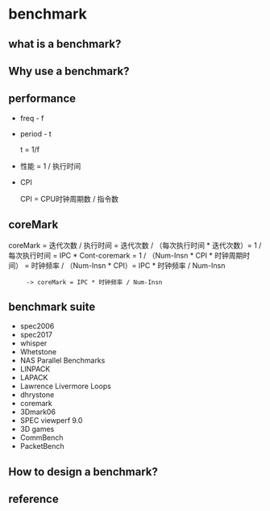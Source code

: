 # benchmark

## what is a benchmark?   
## Why use a benchmark?   

## performance


- freq - f
- period - t
   
   t = 1/f

- 性能 = 1 / 执行时间

- CPI

   CPI = CPU时钟周期数 / 指令数


## coreMark

coreMark = 迭代次数 / 执行时间 = 迭代次数 / （每次执行时间 * 迭代次数）= 1 / 每次执行时间 = IPC * Cont-coremark
         = 1 / （Num-Insn * CPI * 时钟周期时间） = 时钟频率 / （Num-Insn * CPI）= IPC * 时钟频率 / Num-Insn

         -> coreMark = IPC * 时钟频率 / Num-Insn


## benchmark suite

- spec2006     
- spec2017    
- whisper   
- Whetstone   
- NAS Parallel Benchmarks   
- LINPACK    
- LAPACK    
- Lawrence Livermore Loops    
- dhrystone    
- coremark     
- 3Dmark06   
- SPEC viewperf 9.0   
- 3D games   
- CommBench  
- PacketBench   


## How to design a benchmark?  

## reference
